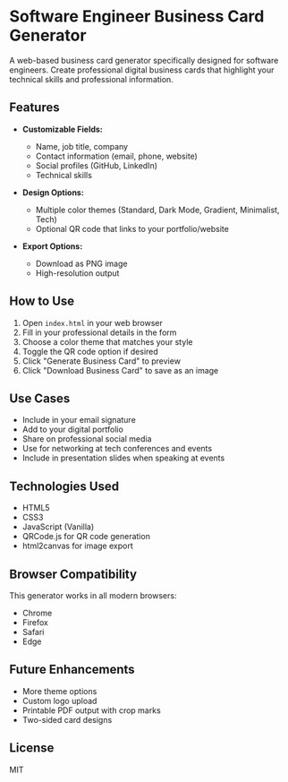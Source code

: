 # Software Engineer Business Card Generator

A web-based business card generator specifically designed for software engineers. Create professional digital business cards that highlight your technical skills and professional information.

## Features

- **Customizable Fields:**
  - Name, job title, company
  - Contact information (email, phone, website)
  - Social profiles (GitHub, LinkedIn)
  - Technical skills
  
- **Design Options:**
  - Multiple color themes (Standard, Dark Mode, Gradient, Minimalist, Tech)
  - Optional QR code that links to your portfolio/website
  
- **Export Options:**
  - Download as PNG image
  - High-resolution output

## How to Use

1. Open `index.html` in your web browser
2. Fill in your professional details in the form
3. Choose a color theme that matches your style
4. Toggle the QR code option if desired
5. Click "Generate Business Card" to preview
6. Click "Download Business Card" to save as an image

## Use Cases

- Include in your email signature
- Add to your digital portfolio
- Share on professional social media
- Use for networking at tech conferences and events
- Include in presentation slides when speaking at events

## Technologies Used

- HTML5
- CSS3
- JavaScript (Vanilla)
- QRCode.js for QR code generation
- html2canvas for image export

## Browser Compatibility

This generator works in all modern browsers:
- Chrome
- Firefox
- Safari
- Edge

## Future Enhancements

- More theme options
- Custom logo upload
- Printable PDF output with crop marks
- Two-sided card designs

## License

MIT
